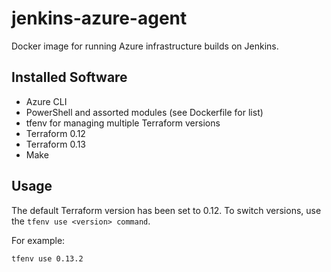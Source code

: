 # jenkins-azure-agent
Docker image for running Azure infrastructure builds on Jenkins.

## Installed Software
- Azure CLI
- PowerShell and assorted modules (see Dockerfile for list)
- tfenv for managing multiple Terraform versions
- Terraform 0.12
- Terraform 0.13
- Make

## Usage
The default Terraform version has been set to 0.12.  To switch versions, use the `tfenv use <version> command`.

For example:
```
tfenv use 0.13.2
```